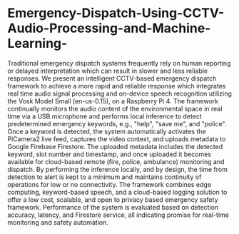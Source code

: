 # Emergency-Dispatch-Using-CCTV-Audio-Processing-and-Machine-Learning-
Traditional emergency dispatch systems frequently rely on human reporting or delayed interpretation which can result in slower and less reliable responses. We present an intelligent CCTV-based emergency dispatch framework to achieve a more rapid and reliable response which integrates real time audio signal processing and on-device speech recognition utilizing the Vosk Model Small (en-us-0.15), on a Raspberry Pi 4. The framework continually monitors the audio content of the environmental space in real time via a USB microphone and performs local inference to detect predetermined emergency keywords, e.g., "help", "save me", and "police". Once a keyword is detected, the system automatically activates the PiCamera2 live feed, captures the video context, and uploads metadata to Google Firebase Firestore. The uploaded metadata includes the detected keyword, slot number and timestamp, and once uploaded it becomes available for cloud-based remote (fire, police, ambulance) monitoring and dispatch. By performing the inference locally, and by design, the time from detection to alert is kept to a minimum and maintains continuity of operations for low or no connectivity. The framework combines edge computing, keyword-based speech, and a cloud-based logging solution to offer a low cost, scalable, and open to privacy based emergency safety framework. Performance of the system is evaluated based on detection accuracy, latency, and Firestore service, all indicating promise for real-time monitoring and safety automation.
